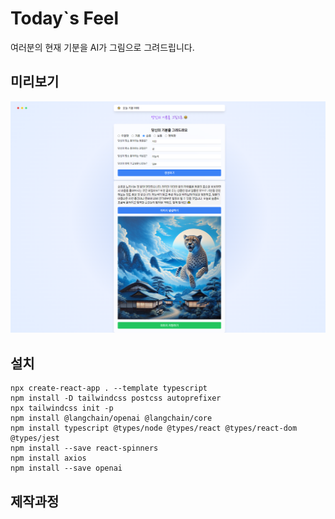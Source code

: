 # Today`s Feel
여러분의 현재 기분을 AI가 그림으로 그려드립니다. 

## 미리보기
<img src='https://github.com/audgns722/today-s-feel/blob/main/sample_img.png?raw=true' alt='썸네일' />

## 설치
```
npx create-react-app . --template typescript
npm install -D tailwindcss postcss autoprefixer
npx tailwindcss init -p
npm install @langchain/openai @langchain/core
npm install typescript @types/node @types/react @types/react-dom @types/jest
npm install --save react-spinners
npm install axios
npm install --save openai
```

## 제작과정
